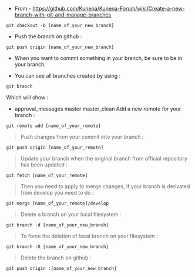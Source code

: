 * From - https://github.com/Kunena/Kunena-Forum/wiki/Create-a-new-branch-with-git-and-manage-branches

`git checkout -b [name_of_your_new_branch]`

* Push the branch on github :

`git push origin [name_of_your_new_branch]`

* When you want to commit something in your branch, be sure to be in your branch.

* You can see all branches created by using :

`git branch`

Which will show :

* approval_messages
  master
  master_clean
Add a new remote for your branch :

`git remote add [name_of_your_remote]`
>Push changes from your commit into your branch :

`git push origin [name_of_your_remote]`
>Update your branch when the original branch from official repository has been updated :

`git fetch [name_of_your_remote]`
>Then you need to apply to merge changes, if your branch is derivated from develop you need to do :

`git merge [name_of_your_remote]/develop`
>Delete a branch on your local filesystem :

`git branch -d [name_of_your_new_branch]`
>To force the deletion of local branch on your filesystem :

`git branch -D [name_of_your_new_branch]`
>Delete the branch on github :

`git push origin :[name_of_your_new_branch]`
